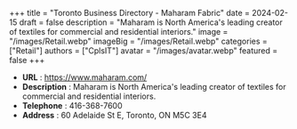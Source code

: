 +++
title = "Toronto Business Directory - Maharam Fabric"
date = 2024-02-15
draft = false
description = "Maharam is North America's leading creator of textiles for commercial and residential interiors."
image = "/images/Retail.webp"
imageBig = "/images/Retail.webp"
categories = ["Retail"]
authors = ["CplsIT"]
avatar = "/images/avatar.webp"
featured = false
+++


* **URL** :  https://www.maharam.com/
* **Description** : Maharam is North America's leading creator of textiles for commercial and residential interiors.
* **Telephone** : 416-368-7600
* **Address** : 60 Adelaide St E, Toronto, ON M5C 3E4